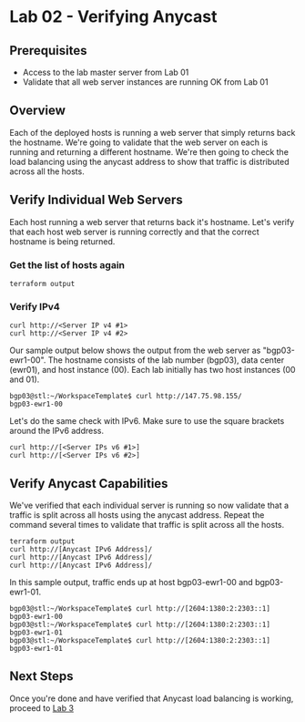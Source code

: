 # Lab 02 - Verifying Anycast

## Prerequisites

* Access to the lab master server from Lab 01
* Validate that all web server instances are running OK from Lab 01

## Overview

Each of the deployed hosts is running a web server that simply returns back the hostname. We're going to validate that the web server on each is running and returning a different hostname. We're then going to check the load balancing using the anycast address to show that traffic is distributed across all the hosts.

## Verify Individual Web Servers

Each host running a web server that returns back it's hostname. Let's verify that each host web server is running correctly and that the correct hostname is being returned.

### Get the list of hosts again
```
terraform output
```
### Verify IPv4 
```
curl http://<Server IP v4 #1> 
curl http://<Server IP v4 #2>
```

Our sample output below shows the output from the web server as "bgp03-ewr1-00". The hostname consists of the lab number (bgp03), data center (ewr01), and host instance (00). Each lab initially has two host instances (00 and 01).
```
bgp03@stl:~/WorkspaceTemplate$ curl http://147.75.98.155/
bgp03-ewr1-00
```

Let's do the same check with IPv6. Make sure to use the square brackets around the IPv6 address.

```
curl http://[<Server IPs v6 #1>]
curl http://[<Server IPs v6 #2>]
```

## Verify Anycast Capabilities

We've verified that each individual server is running so now validate that a traffic is split across all hosts using the anycast address. Repeat the command several times to validate that traffic is split across all the hosts.

```
terraform output
curl http://[Anycast IPv6 Address]/
curl http://[Anycast IPv6 Address]/
curl http://[Anycast IPv6 Address]/
```

In this sample output, traffic ends up at host bgp03-ewr1-00 and bgp03-ewr1-01.

```
bgp03@stl:~/WorkspaceTemplate$ curl http://[2604:1380:2:2303::1]
bgp03-ewr1-00
bgp03@stl:~/WorkspaceTemplate$ curl http://[2604:1380:2:2303::1]
bgp03-ewr1-01
bgp03@stl:~/WorkspaceTemplate$ curl http://[2604:1380:2:2303::1]
bgp03-ewr1-01
```

## Next Steps

Once you're done and have verified that Anycast load balancing is working, proceed to [Lab 3](Lab03.md)
